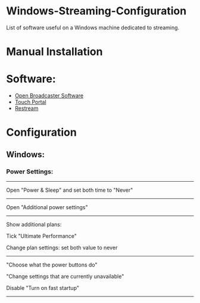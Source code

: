 # Windows-Streaming-Configuration

List of software useful on a Windows machine dedicated to streaming.


# Manual Installation

# Software:

* [Open Broadcaster Software](https://obsproject.com/)
* [Touch Portal](https://www.touch-portal.com/)
* [Restream](https://restream.io/chat)


# Configuration

## Windows:

### Power Settings:

---

Open "Power & Sleep" and set both time to "Never"

---

Open "Additional power settings"

---

Show additional plans:

Tick "Ultimate Performance"

Change plan settings: set both value to never

---

"Choose what the power buttons do"

"Change settings that are currently unavailable"

Disable "Turn on fast startup"

---
